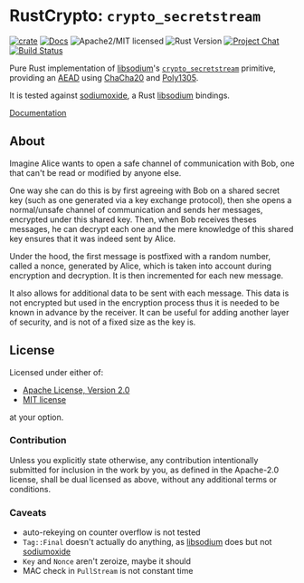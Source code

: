 # RustCrypto: `crypto_secretstream`

[![crate][crate-image]][crate-link]
[![Docs][docs-image]][docs-link]
![Apache2/MIT licensed][license-image]
![Rust Version][rustc-image]
[![Project Chat][chat-image]][chat-link]
[![Build Status][build-image]][build-link]

Pure Rust implementation of [libsodium]'s [`crypto_secretstream`] primitive,
providing an [AEAD] using [ChaCha20] and [Poly1305].

It is tested against [sodiumoxide], a Rust [libsodium] bindings.

[Documentation][docs-link]

## About

Imagine Alice wants to open a safe channel of communication with Bob,
one that can't be read or modified by anyone else.

One way she can do this is by first agreeing with Bob on a shared secret
key (such as one generated via a key exchange protocol), then she opens a
normal/unsafe channel of communication and sends her messages, encrypted
under this shared key. Then, when Bob receives theses messages, he can
decrypt each one and the mere knowledge of this shared key ensures that it
was indeed sent by Alice.

Under the hood, the first message is postfixed with a random number, called
a nonce, generated by Alice, which is taken into account during encryption
and decryption. It is then incremented for each new message.

It also allows for additional data to be sent with each message.
This data is not encrypted but used in the encryption process thus it is
needed to be known in advance by the receiver.
It can be useful for adding another layer of security, and is not of a
fixed size as the key is.

## License

Licensed under either of:

- [Apache License, Version 2.0](http://www.apache.org/licenses/LICENSE-2.0)
- [MIT license](http://opensource.org/licenses/MIT)

at your option.

### Contribution

Unless you explicitly state otherwise, any contribution intentionally submitted
for inclusion in the work by you, as defined in the Apache-2.0 license, shall be
dual licensed as above, without any additional terms or conditions.

### Caveats

- auto-rekeying on counter overflow is not tested
- `Tag::Final` doesn't actually do anything, as [libsodium] does but not [sodiumoxide]
- `Key` and `Nonce` aren't zeroize, maybe it should
- MAC check in `PullStream` is not constant time

[//]: # "badges"
[crate-image]: https://img.shields.io/crates/v/crypto_secretstream.svg
[crate-link]: https://crates.io/crates/crypto_secretstream
[docs-image]: https://docs.rs/crypto_secretstream/badge.svg
[docs-link]: https://docs.rs/crypto_secretstream/
[license-image]: https://img.shields.io/badge/license-Apache2.0/MIT-blue.svg
[rustc-image]: https://img.shields.io/badge/rustc-1.56+-blue.svg
[chat-image]: https://img.shields.io/badge/zulip-join_chat-blue.svg
[chat-link]: https://rustcrypto.zulipchat.com/#narrow/stream/260038-AEADs
[build-image]: https://github.com/RustCrypto/nacl-compat/actions/workflows/crypto_secretstream.yml/badge.svg
[build-link]: https://github.com/RustCrypto/nacl-compat/actions/workflows/crypto_secretstream.yml

[//]: # "general links"
[libsodium]: https://doc.libsodium.org/
[`crypto_secretstream`]: https://libsodium.gitbook.io/doc/secret-key_cryptography/secretstream
[aead]: https://en.wikipedia.org/wiki/Authenticated_encryption
[chacha20]: https://github.com/RustCrypto/stream-ciphers/tree/master/chacha20
[poly1305]: https://github.com/RustCrypto/universal-hashes/tree/master/poly1305
[sodiumoxide]: https://github.com/sodiumoxide/sodiumoxide
